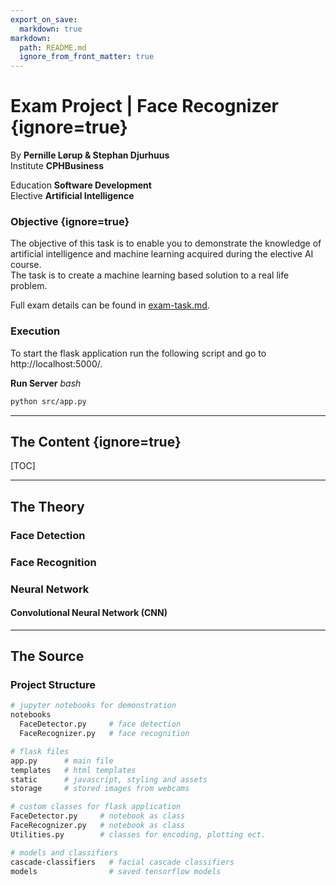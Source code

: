 ```yaml
---
export_on_save:
  markdown: true
markdown:
  path: README.md
  ignore_from_front_matter: true
---
```


# Exam Project | Face Recognizer {ignore=true}
By **Pernille Lørup & Stephan Djurhuus**  
Institute **CPHBusiness**  

Education **Software Development**  
Elective **Artificial Intelligence**  

### Objective {ignore=true}
The objective of this task is to enable you to demonstrate the knowledge of artificial intelligence and machine learning acquired during the elective AI course.  
The task is to create a machine learning based solution to a real life problem.

Full exam details can be found in [exam-task.md](exam-task.md).

### Execution
To start the flask application run the following script and go to http://localhost:5000/.

**Run Server**
_bash_
```bash
python src/app.py
```

___
## The Content {ignore=true}
[TOC]

___
## The Theory

### Face Detection

### Face Recognition

### Neural Network

#### Convolutional Neural Network (CNN)

___
## The Source

### Project Structure

```bash
# jupyter notebooks for demonstration
notebooks
  FaceDetector.py     # face detection
  FaceRecognizer.py   # face recognition

# flask files
app.py      # main file
templates   # html templates
static      # javascript, styling and assets
storage     # stored images from webcams

# custom classes for flask application
FaceDetector.py     # notebook as class
FaceRecognizer.py   # notebook as class
Utilities.py        # classes for encoding, plotting ect.

# models and classifiers
cascade-classifiers   # facial cascade classifiers
models                # saved tensorflow models
```